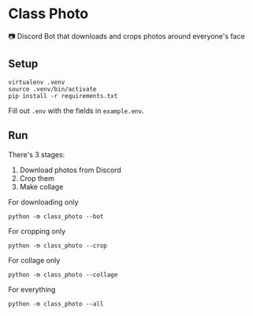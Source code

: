 # Class Photo
📷 Discord Bot that downloads and crops photos around everyone's face

## Setup

```
virtualenv .venv
source .venv/bin/activate
pip install -r requirements.txt
```

Fill out `.env` with the fields in `example.env`.

## Run

There's 3 stages:
1. Download photos from Discord
2. Crop them
3. Make collage

For downloading only
```
python -m class_photo --bot
```

For cropping only
```
python -m class_photo --crop
```

For collage only
```
python -m class_photo --collage
```

For everything
```
python -m class_photo --all
```
